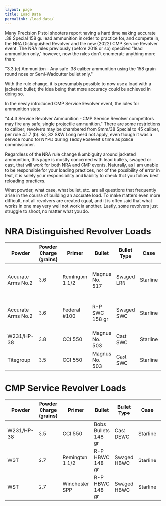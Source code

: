 ```yaml
---
layout: page
title: Load Data
permalink: /load_data/
---
```

Many Precision Pistol shooters report having a hard time making accurate .38 Special 158 gr. lead ammunition in order to practice for, and compete in, the NRA Distinguished Revolver and the new (2022) CMP Service Revolver event. The NRA rules previously (before 2018 or so) specified "lead ammunition only," however, now the rules don't enumerate anything more than:

"3.3 (e)  Ammunition -  Any  safe  .38  caliber  ammunition  using  the  158 grain round nose or Semi-Wadcutter bullet only."

With the rule change, it is presumably possible to now use a load with a jacketed bullet; the idea being that more accuracy could be achieved in doing so.

In the newly introduced CMP Service Revolver event, the rules for ammunition state:

"4.4.3 Service Revolver Ammunition - CMP Service Revolver competitors may fire any safe, single projectile ammunition." There are some restrictions to caliber; revolvers may be chambered from 9mm/38 Special to 45 caliber, per rule 4.1.7 (b). So, 32 S&W Long need not apply, even though it was a service round for NYPD during Teddy Rosevelt's time as police commissioner.

Regardless of the NRA rule change & ambiguity around jacketed ammunition, this page is mostly concerned with lead bullets, swaged or cast, that will work for both NRA and CMP events. Naturally, as I am unable to be responsible for your loading practices, nor of the possibility of error in text, it is solely your responsibility and liability to check that you follow best reloading practices.

What powder, what case, what bullet, etc. are all questions that frequently arise in the course of building an accurate load. To make matters even more difficult, not all revolvers are created equal, and it is often said that what works in one may very well not work in another. Lastly, some revolvers just struggle to shoot, no matter what you do.

# NRA Distinguished Revolver Loads

| Powder             | Powder Charge (grains) | Primer          | Bullet         | Bullet Type | Case     | Average Velocity (fps) | Mean Group Radius | Notes                                      |
|--------------------|------------------------|-----------------|----------------|-------------|----------|------------------------|-------------------|--------------------------------------------|
| Accurate Arms No.2 | 3.6                    | Remington 1 1/2 | Magnus No. 517 | Swaged LRN  | Starline |           714          |                   | First 6 point leg obtained with this load. |
| Accurate Arms No.2 | 3.6                    | Federal #100    | R-P SWC 158 gr | Swaged SWC  | Starline |           738          |                   | Many legs won with this load.              |
| W231/HP-38         | 3.8                    | CCI 550         | Magnus No. 503 | Cast SWC    | Starline |                        |                   |                                            |
| Titegroup          | 3.5                    | CCI 550         | Magnus No. 503 | Cast SWC    | Starline |                        |                   |                                            |

# CMP Service Revolver Loads

| Powder     | Powder Charge (grains) | Primer          | Bullet               | Bullet Type | Case     | Average Velocity (fps) | Mean Group Radius | Notes                           |
|------------|------------------------|-----------------|----------------------|-------------|----------|------------------------|-------------------|---------------------------------|
| W231/HP-38 | 3.5                    | CCI 550         | Bobs Bullets 148 gr  | Cast DEWC   | Starline |       748              |                   | Excellent short line load.      |
| WST        | 2.7                    | Remington 1 1/2 | R-P HBWC 148 gr      | Swaged HBWC | Starline |       746              |                   |                                 |
| WST        | 2.7                    | Winchester SPP  | R-P HBWC 148 gr      | Swaged HBWC | Starline |       727              |                   |                                 |
